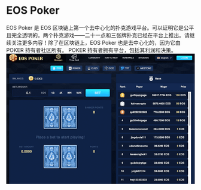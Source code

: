 # EOS Poker

EOS Poker 是 EOS 区块链上第一个去中心化的扑克游戏平台。可以证明它是公平且完全透明的。两个扑克游戏——二十一点和三张牌扑克已经在平台上推出。请继续关注更多内容！除了在区块链上，EOS Poker 也是去中心化的，因为它由 POKER 持有者社区所有。 POKER 持有者拥有平台，包括其利润和决策。![eospoker-dapp-gambling-eos-image1_a08ca0a41189cbd634220908f0609ada](eospoker-dapp-gambling-eos-image1_a08ca0a41189cbd634220908f0609ada.png)
